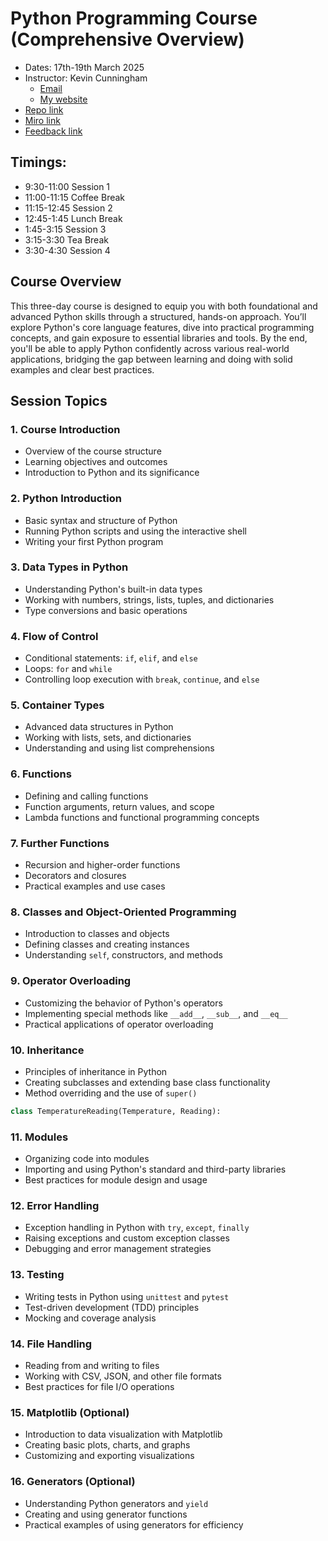 # Python Programming Course (Comprehensive Overview)

- Dates: 17th-19th March 2025 
- Instructor: Kevin Cunningham
  - [Email](mailto:kevin@kevincunningham.co.uk)
  - [My website](https://kevincunningham.co.uk)
- [Repo link](https://github.com/doingandlearning/python-mar-2025)
- [Miro link](https://miro.com/app/board/uXjVIPsKBiM=/?share_link_id=705412659293)
- [Feedback link](https://forms.microsoft.com/e/jDzEpCNpZE)

## Timings:

- 9:30-11:00 Session 1
- 11:00-11:15 Coffee Break
- 11:15-12:45 Session 2
- 12:45-1:45 Lunch Break
- 1:45-3:15 Session 3
- 3:15-3:30 Tea Break
- 3:30-4:30 Session 4

## Course Overview

This three-day course is designed to equip you with both foundational and advanced Python skills through a structured, hands-on approach. You’ll explore Python's core language features, dive into practical programming concepts, and gain exposure to essential libraries and tools. By the end, you'll be able to apply Python confidently across various real-world applications, bridging the gap between learning and doing with solid examples and clear best practices.

## Session Topics

### 1. Course Introduction

- Overview of the course structure
- Learning objectives and outcomes
- Introduction to Python and its significance

### 2. Python Introduction

- Basic syntax and structure of Python
- Running Python scripts and using the interactive shell
- Writing your first Python program

### 3. Data Types in Python

- Understanding Python's built-in data types
- Working with numbers, strings, lists, tuples, and dictionaries
- Type conversions and basic operations

### 4. Flow of Control

- Conditional statements: `if`, `elif`, and `else`
- Loops: `for` and `while`
- Controlling loop execution with `break`, `continue`, and `else`

### 5. Container Types

- Advanced data structures in Python
- Working with lists, sets, and dictionaries
- Understanding and using list comprehensions

### 6. Functions

- Defining and calling functions
- Function arguments, return values, and scope
- Lambda functions and functional programming concepts

### 7. Further Functions

- Recursion and higher-order functions
- Decorators and closures
- Practical examples and use cases

### 8. Classes and Object-Oriented Programming

- Introduction to classes and objects
- Defining classes and creating instances
- Understanding `self`, constructors, and methods

### 9. Operator Overloading

- Customizing the behavior of Python's operators
- Implementing special methods like `__add__`, `__sub__`, and `__eq__`
- Practical applications of operator overloading

### 10. Inheritance

- Principles of inheritance in Python
- Creating subclasses and extending base class functionality
- Method overriding and the use of `super()`

```python
class TemperatureReading(Temperature, Reading):
```

### 11. Modules

- Organizing code into modules
- Importing and using Python's standard and third-party libraries
- Best practices for module design and usage

### 12. Error Handling

- Exception handling in Python with `try`, `except`, `finally`
- Raising exceptions and custom exception classes
- Debugging and error management strategies

### 13. Testing

- Writing tests in Python using `unittest` and `pytest`
- Test-driven development (TDD) principles
- Mocking and coverage analysis

### 14. File Handling

- Reading from and writing to files
- Working with CSV, JSON, and other file formats
- Best practices for file I/O operations

### 15. Matplotlib (Optional)

- Introduction to data visualization with Matplotlib
- Creating basic plots, charts, and graphs
- Customizing and exporting visualizations

### 16. Generators (Optional)

- Understanding Python generators and `yield`
- Creating and using generator functions
- Practical examples of using generators for efficiency
